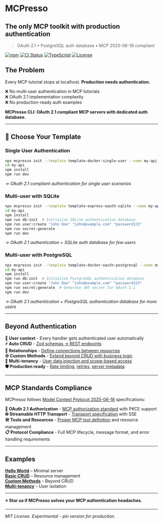 # MCPresso
## The only MCP toolkit with **production authentication**

> OAuth 2.1 • PostgreSQL auth database • MCP 2025-06-18 compliant

[![npm](https://img.shields.io/npm/v/mcpresso.svg)](https://www.npmjs.com/package/mcpresso)
[![CI Status](https://github.com/granular-software/mcpresso/workflows/CI/badge.svg)](https://github.com/granular-software/mcpresso/actions)
[![TypeScript](https://img.shields.io/badge/TypeScript-5.0+-blue.svg)](https://www.typescriptlang.org/)
[![License](https://img.shields.io/badge/license-MIT-blue.svg)](LICENSE)

## The Problem

Every MCP tutorial stops at localhost. **Production needs authentication.**

❌ No multi-user authentication in MCP tutorials  
❌ OAuth 2.1 implementation complexity  
❌ No production-ready auth examples  

**MCPresso CLI: OAuth 2.1 compliant MCP servers with dedicated auth database.**

---

## 🚀 Choose Your Template

### **Single User Authentication**
```bash
npx mcpresso init --template template-docker-single-user --name my-api --yes
cd my-api
npm install
npm run dev
```
*→ OAuth 2.1 compliant authentication for single user scenarios*

### **Multi-user with SQLite**
```bash
npx mcpresso init --template template-express-oauth-sqlite --name my-api --yes
cd my-api
npm install
npm run db:init  # Initialize SQLite authentication database
npm run user:create "John Doe" "john@example.com" "password123"
npm run secret:generate
npm run dev
```
*→ OAuth 2.1 authentication + SQLite auth database for few users*

### **Multi-user with PostgreSQL**
```bash
npx mcpresso init --template template-docker-oauth-postgresql --name my-api --yes
cd my-api
npm install
npm run db:init  # Initialize PostgreSQL authentication database
npm run user:create "John Doe" "john@example.com" "password123"
npm run secret:generate  # Generate JWT secret for OAuth 2.1
npm run dev
```
*→ OAuth 2.1 authentication + PostgreSQL authentication database for more users*

---

## Beyond Authentication

**👤 User context** - Every handler gets authenticated user automatically  
**⚡ Auto CRUD** - [Zod schemas → REST endpoints](https://github.com/granular-software/mcpresso/tree/main/examples/basic-crud.ts)  
**🔗 Relationships** - [Define connections between resources](https://github.com/granular-software/mcpresso/tree/main/docs/core-concepts.md#relationships)  
**⚙️ Custom Methods** - [Extend beyond CRUD with business logic](https://github.com/granular-software/mcpresso/tree/main/examples/custom-methods.ts)  
**👥 Multi-tenancy** - [User data injection and scope-based access](https://github.com/granular-software/mcpresso/tree/main/examples/multi-tenancy.ts)  
**🛡️ Production ready** - [Rate limiting](https://github.com/granular-software/mcpresso/tree/main/examples/rate-limiting.ts), [retries](https://github.com/granular-software/mcpresso/tree/main/examples/retry-with-backoff.ts), [server metadata](https://github.com/granular-software/mcpresso/tree/main/examples/server-metadata.ts)

---

## MCP Standards Compliance

MCPresso follows [Model Context Protocol 2025-06-18](https://modelcontextprotocol.io/specification/2025-06-18/basic) specifications:

**🔐 OAuth 2.1 Authorization** - [MCP authorization standard](https://modelcontextprotocol.io/specification/2025-06-18/basic/authorization) with PKCE support  
**🌐 Streamable HTTP Transport** - [Transport specification](https://modelcontextprotocol.io/specification/2025-06-18/basic/transports) with SSE  
**🛠️ Tools and Resources** - [Proper MCP tool definition](https://modelcontextprotocol.io/specification/2025-06-18/server/tools) and resource management  
**📋 Protocol Compliance** - Full MCP lifecycle, message format, and error handling requirements

---

## Examples

**[Hello World](https://github.com/granular-software/mcpresso/tree/main/examples/hello-world.ts)** – Minimal server  
**[Basic CRUD](https://github.com/granular-software/mcpresso/tree/main/examples/basic-crud.ts)** – Resource management  
**[Custom Methods](https://github.com/granular-software/mcpresso/tree/main/examples/custom-methods.ts)** – Beyond CRUD  
**[Multi-tenancy](https://github.com/granular-software/mcpresso/tree/main/examples/multi-tenancy.ts)** – User isolation

---

**⭐ Star us if MCPresso solves your MCP authentication headaches.**

---

*MIT License. Experimental - pin version for production.*
